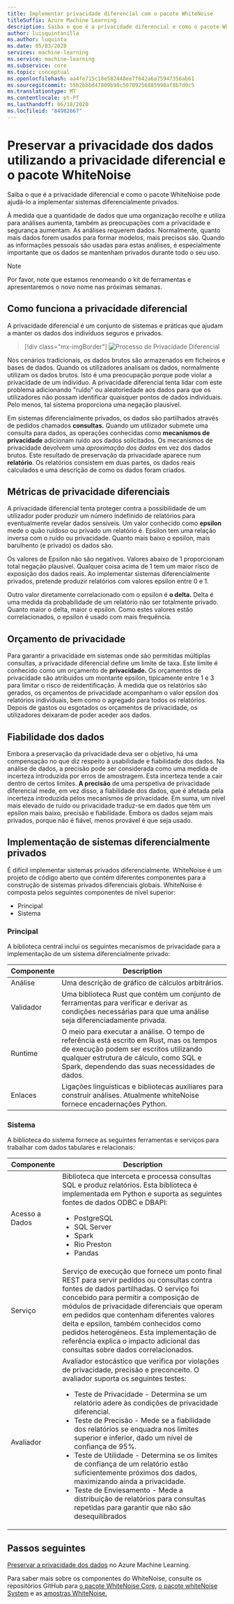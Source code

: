 ```yaml
---
title: Implementar privacidade diferencial com o pacote WhiteNoise
titleSuffix: Azure Machine Learning
description: Saiba o que é a privacidade diferencial e como o pacote WhiteNoise pode ajudá-lo a implementar sistemas privados diferenciais que preservem a privacidade dos dados.
author: luisquintanilla
ms.author: luquinta
ms.date: 05/03/2020
services: machine-learning
ms.service: machine-learning
ms.subservice: core
ms.topic: conceptual
ms.openlocfilehash: aa4fe715c18e582448ee7f642a6a75947356ab61
ms.sourcegitcommit: 55b2bbbd47809b98c50709256885998af8b7d0c5
ms.translationtype: MT
ms.contentlocale: pt-PT
ms.lasthandoff: 06/18/2020
ms.locfileid: "84982667"
---
```

# <a name="preserve-data-privacy-by-using-differential-privacy-and-the-whitenoise-package"></a>Preservar a privacidade dos dados utilizando a privacidade diferencial e o pacote WhiteNoise

Saiba o que é a privacidade diferencial e como o pacote WhiteNoise pode ajudá-lo a implementar sistemas diferencialmente privados.

À medida que a quantidade de dados que uma organização recolhe e utiliza para análises aumenta, também as preocupações com a privacidade e segurança aumentam. As análises requerem dados. Normalmente, quanto mais dados forem usados para formar modelos, mais precisos são. Quando as informações pessoais são usadas para estas análises, é especialmente importante que os dados se mantenham privados durante todo o seu uso.

> [!NOTE]
> Por favor, note que estamos renomeando o kit de ferramentas e apresentaremos o novo nome nas próximas semanas. 

## <a name="how-differential-privacy-works"></a>Como funciona a privacidade diferencial

A privacidade diferencial é um conjunto de sistemas e práticas que ajudam a manter os dados dos indivíduos seguros e privados.

> [!div class="mx-imgBorder"]
> ![Processo de Privacidade Diferencial](./media/concept-differential-privacy/differential-privacy-process.jpg)

Nos cenários tradicionais, os dados brutos são armazenados em ficheiros e bases de dados. Quando os utilizadores analisam os dados, normalmente utilizam os dados brutos. Isto é uma preocupação porque pode violar a privacidade de um indivíduo. A privacidade diferencial tenta lidar com este problema adicionando "ruído" ou aleatoriedade aos dados para que os utilizadores não possam identificar quaisquer pontos de dados individuais. Pelo menos, tal sistema proporciona uma negação plausível.

Em sistemas diferencialmente privados, os dados são partilhados através de pedidos chamados **consultas.** Quando um utilizador submete uma consulta para dados, as operações conhecidas como **mecanismos de privacidade** adicionam ruído aos dados solicitados. Os mecanismos de privacidade devolvem uma *aproximação dos dados* em vez dos dados brutos. Este resultado de preservação da privacidade aparece num **relatório**. Os relatórios consistem em duas partes, os dados reais calculados e uma descrição de como os dados foram criados.

## <a name="differential-privacy-metrics"></a>Métricas de privacidade diferenciais

A privacidade diferencial tenta proteger contra a possibilidade de um utilizador poder produzir um número indefinido de relatórios para eventualmente revelar dados sensíveis. Um valor conhecido como **epsilon** mede o quão ruidoso ou privado um relatório é. Epsilon tem uma relação inversa com o ruído ou privacidade. Quanto mais baixo o epsilon, mais barulhento (e privado) os dados são.

Os valores de Epsilon não são negativos. Valores abaixo de 1 proporcionam total negação plausível. Qualquer coisa acima de 1 tem um maior risco de exposição dos dados reais. Ao implementar sistemas diferencialmente privados, pretende produzir relatórios com valores epsilon entre 0 e 1.

Outro valor diretamente correlacionado com o epsilon é **o delta.** Delta é uma medida da probabilidade de um relatório não ser totalmente privado. Quanto maior o delta, maior o epsilon. Como estes valores estão correlacionados, o epsilon é usado com mais frequência.

## <a name="privacy-budget"></a>Orçamento de privacidade

Para garantir a privacidade em sistemas onde são permitidas múltiplas consultas, a privacidade diferencial define um limite de taxa. Este limite é conhecido como um orçamento de **privacidade.** Os orçamentos de privacidade são atribuídos um montante epsilon, tipicamente entre 1 e 3 para limitar o risco de reidentificação. À medida que os relatórios são gerados, os orçamentos de privacidade acompanham o valor epsilon dos relatórios individuais, bem como o agregado para todos os relatórios. Depois de gastos ou esgotados os orçamentos de privacidade, os utilizadores deixaram de poder aceder aos dados.  

## <a name="reliability-of-data"></a>Fiabilidade dos dados

Embora a preservação da privacidade deva ser o objetivo, há uma compensação no que diz respeito à usabilidade e fiabilidade dos dados. Na análise de dados, a precisão pode ser considerada como uma medida de incerteza introduzida por erros de amostragem. Esta incerteza tende a cair dentro de certos limites. **A precisão** de uma perspetiva de privacidade diferencial mede, em vez disso, a fiabilidade dos dados, que é afetada pela incerteza introduzida pelos mecanismos de privacidade. Em suma, um nível mais elevado de ruído ou privacidade traduz-se em dados que têm um epsilon mais baixo, precisão e fiabilidade. Embora os dados sejam mais privados, porque não é fiável, menos provável é que seja usado.

## <a name="implementing-differentially-private-systems"></a>Implementação de sistemas diferencialmente privados

É difícil implementar sistemas privados diferencialmente. WhiteNoise é um projeto de código aberto que contém diferentes componentes para a construção de sistemas privados diferenciais globais. WhiteNoise é composta pelos seguintes componentes de nível superior:

- Principal
- Sistema

### <a name="core"></a>Principal

A biblioteca central inclui os seguintes mecanismos de privacidade para a implementação de um sistema diferencialmente privado:

|Componente  |Description  |
|---------|---------|
|Análise     | Uma descrição de gráfico de cálculos arbitrários. |
|Validador     | Uma biblioteca Rust que contém um conjunto de ferramentas para verificar e derivar as condições necessárias para que uma análise seja diferenciadamente privada.          |
|Runtime     | O meio para executar a análise. O tempo de referência está escrito em Rust, mas os tempos de execução podem ser escritos utilizando qualquer estrutura de cálculo, como SQL e Spark, dependendo das suas necessidades de dados.        |
|Enlaces     | Ligações linguísticas e bibliotecas auxiliares para construir análises. Atualmente whiteNoise fornece encadernações Python. |

### <a name="system"></a>Sistema

A biblioteca do sistema fornece as seguintes ferramentas e serviços para trabalhar com dados tabulares e relacionais:

|Componente  |Description  |
|---------|---------|
|Acesso a Dados     | Biblioteca que interceta e processa consultas SQL e produz relatórios. Esta biblioteca é implementada em Python e suporta as seguintes fontes de dados ODBC e DBAPI:<ul><li>PostgreSQL</li><li>SQL Server</li><li>Spark</li><li>Rio Preston</li><li>Pandas</li></ul>|
|Serviço     | Serviço de execução que fornece um ponto final REST para servir pedidos ou consultas contra fontes de dados partilhadas. O serviço foi concebido para permitir a composição de módulos de privacidade diferenciais que operam em pedidos que contenham diferentes valores delta e epsilon, também conhecidos como pedidos heterogéneos. Esta implementação de referência explica o impacto adicional das consultas sobre dados correlacionados. |
|Avaliador     | Avaliador estocástico que verifica por violações de privacidade, precisão e preconceito. O avaliador suporta os seguintes testes: <ul><li>Teste de Privacidade - Determina se um relatório adere às condições de privacidade diferencial.</li><li>Teste de Precisão - Mede se a fiabilidade dos relatórios se enquadra nos limites superior e inferior, dado um nível de confiança de 95%.</li><li>Teste de Utilidade - Determina se os limites de confiança de um relatório estão suficientemente próximos dos dados, maximizando ainda a privacidade.</li><li>Teste de Enviesamento - Mede a distribuição de relatórios para consultas repetidas para garantir que não são desequilibrados</li></ul> |

## <a name="next-steps"></a>Passos seguintes

[Preservar a privacidade dos dados](how-to-differential-privacy.md) no Azure Machine Learning.

Para saber mais sobre os componentes do WhiteNoise, consulte os repositórios GitHub para [o pacote WhiteNoise Core,](https://github.com/opendifferentialprivacy/whitenoise-core) [o pacote whiteNoise System](https://github.com/opendifferentialprivacy/whitenoise-system) e as [amostras WhiteNoise.](https://github.com/opendifferentialprivacy/whitenoise-samples)